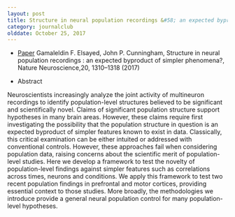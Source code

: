 ```yaml
---
layout: post
title: Structure in neural population recordings &#58; an expected byproduct of simpler phenomena? (2017)
category: journalclub
olddate: October 25, 2017
---
```


* [Paper](https://www.nature.com/articles/nn.4617)  Gamaleldin F. Elsayed, John P. Cunningham, Structure in neural population recordings &#58; an expected byproduct of simpler phenomena?, Nature Neuroscience,20, 1310–1318 (2017)

* Abstract

Neuroscientists increasingly analyze the joint activity of multineuron recordings to identify population-level structures believed to be significant and scientifically novel. Claims of significant population structure support hypotheses in many brain areas. However, these claims require first investigating the possibility that the population structure in question is an expected byproduct of simpler features known to exist in data. Classically, this critical examination can be either intuited or addressed with conventional controls. However, these approaches fail when considering population data, raising concerns about the scientific merit of population-level studies. Here we develop a framework to test the novelty of population-level findings against simpler features such as correlations across times, neurons and conditions. We apply this framework to test two recent population findings in prefrontal and motor cortices, providing essential context to those studies. More broadly, the methodologies we introduce provide a general neural population control for many population-level hypotheses.






